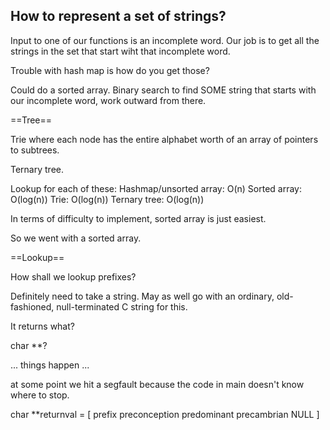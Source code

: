 How to represent a set of strings?
---------------

Input to one of our functions is an incomplete word.
Our job is to get all the strings in the set that start wiht that incomplete word.

Trouble with hash map is how do you get those?

Could do a sorted array.
Binary search to find SOME string that starts with our incomplete word, work outward from there.

==Tree==

Trie where each node has the entire alphabet worth of an array of pointers to subtrees.

Ternary tree.

Lookup for each of these:
Hashmap/unsorted array: O(n)
Sorted array: O(log(n))
Trie: O(log(n))
Ternary tree: O(log(n))

In terms of difficulty to implement, sorted array is just easiest.

So we went with a sorted array.

==Lookup==

How shall we lookup prefixes?

Definitely need to take a string. May as well go with an ordinary, old-fashioned, null-terminated C string for this.

It returns what?

char **?

... things happen ...

at some point we hit a segfault
because the code in main doesn't know where to stop.

char **returnval = [
prefix
preconception
predominant
precambrian
NULL
]
